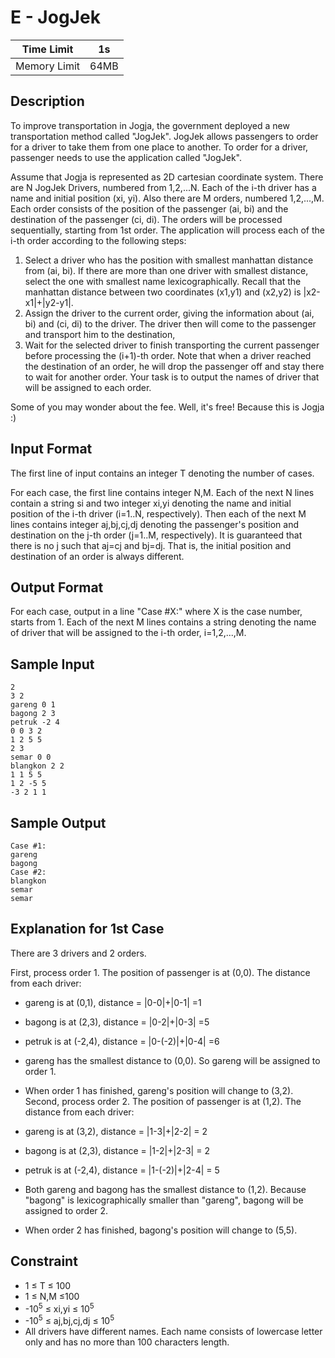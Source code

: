 # E - JogJek

| Time Limit   | 1s   |
|--------------|------|
| Memory Limit | 64MB |

## Description

To improve transportation in Jogja, the government deployed a new transportation method called "JogJek". JogJek allows passengers to order for a driver to take them from one place to another. To order for a driver, passenger needs to use the application called "JogJek".

Assume that Jogja is represented as 2D cartesian coordinate system. There are N JogJek Drivers, numbered from 1,2,...N. Each of the i-th driver has a name and initial position (xi, yi). Also there are M orders, numbered 1,2,...,M. Each order consists of the position of the passenger (ai, bi) and the destination of the passenger (ci, di). The orders will be processed sequentially, starting from 1st order. The application will process each of the i-th order according to the following steps:

1. Select a driver who has the position with smallest manhattan distance from (ai, bi). If there are more than one driver with smallest distance, select the one with smallest name lexicographically. Recall that the manhattan distance between two coordinates (x1,y1) and (x2,y2) is |x2-x1|+|y2-y1|.
2. Assign the driver to the current order, giving the information about (ai, bi) and (ci, di) to the driver. The driver then will come to the passenger and transport him to the destination,
3. Wait for the selected driver to finish transporting the current passenger before processing the (i+1)-th order.
Note that when a driver reached the destination of an order, he will drop the passenger off and stay there to wait for another order. Your task is to output the names of driver that will be assigned to each order.

Some of you may wonder about the fee. Well, it's free! Because this is Jogja :)

## Input Format

The first line of input contains an integer T denoting the number of cases.

For each case, the first line contains integer N,M. Each of the next N lines contain a string si and two integer xi,yi denoting the name and initial position of the i-th driver (i=1..N, respectively). Then each of the next M lines contains integer aj,bj,cj,dj  denoting the passenger's position and destination on the j-th order (j=1..M, respectively). It is guaranteed that there is no j such that aj=cj and bj=dj. That is, the initial position and destination of an order is always different.

## Output Format

For each case, output in a line "Case #X:" where X is the case number, starts from 1. Each of the next M lines contains a string denoting the name of driver that will be assigned to the i-th order, i=1,2,...,M.

## Sample Input

	2
	3 2
	gareng 0 1
	bagong 2 3
	petruk -2 4
	0 0 3 2
	1 2 5 5
	2 3
	semar 0 0
	blangkon 2 2
	1 1 5 5
	1 2 -5 5
	-3 2 1 1

## Sample Output

	Case #1:
	gareng
	bagong
	Case #2:
	blangkon
	semar
	semar

## Explanation for 1st Case

There are 3 drivers and 2 orders.

First, process order 1. The position of passenger is at (0,0). The distance from each driver:

- gareng is at (0,1), distance = |0-0|+|0-1| =1
- bagong is at (2,3), distance = |0-2|+|0-3| =5
- petruk is at (-2,4), distance = |0-(-2)|+|0-4| =6
- gareng has the smallest distance to (0,0). So gareng will be assigned to order 1.
- When order 1 has finished, gareng's position will change to (3,2).
Second, process order 2. The position of passenger is at (1,2). The distance from each driver:

- gareng is at (3,2), distance = |1-3|+|2-2| = 2
- bagong is at (2,3), distance = |1-2|+|2-3| = 2
- petruk is at (-2,4), distance = |1-(-2)|+|2-4| = 5
- Both gareng and bagong has the smallest distance to (1,2). Because "bagong" is lexicographically smaller than "gareng", bagong will be assigned to order 2.
- When order 2 has finished, bagong's position will change to (5,5).

## Constraint

- 1 ≤ T ≤ 100
- 1 ≤ N,M ≤100
- -10<sup>5</sup> ≤ xi,yi ≤ 10<sup>5</sup>
- -10<sup>5</sup> ≤ aj,bj,cj,dj ≤ 10<sup>5</sup>
- All drivers have different names. Each name consists of lowercase letter only and has no more than 100 characters length.
